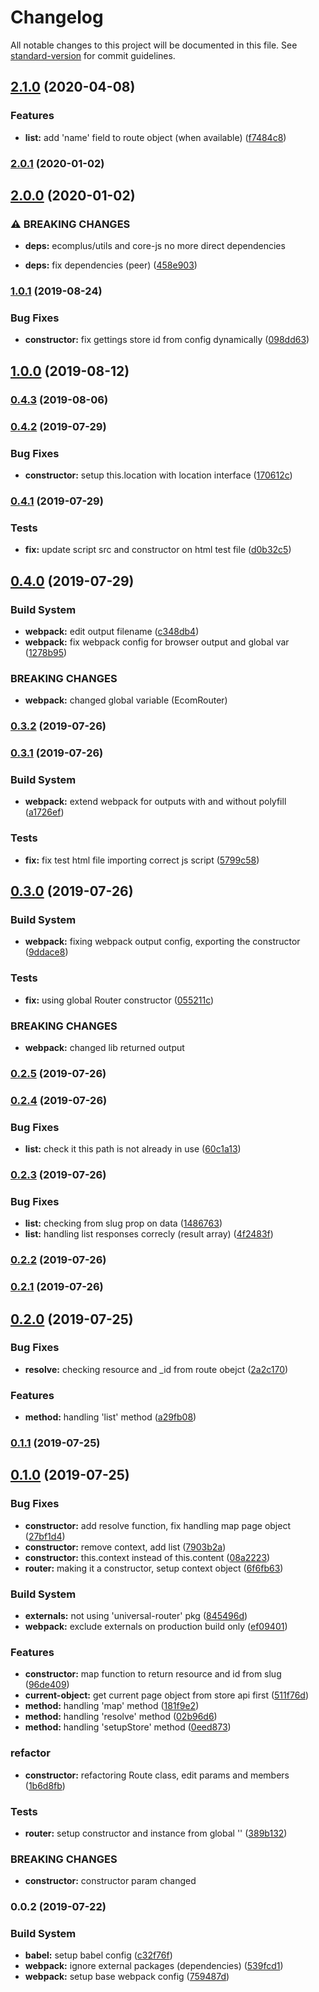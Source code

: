 # Changelog

All notable changes to this project will be documented in this file. See [standard-version](https://github.com/conventional-changelog/standard-version) for commit guidelines.

## [2.1.0](https://github.com/ecomplus/storefront-router/compare/v2.0.1...v2.1.0) (2020-04-08)


### Features

* **list:** add 'name' field to route object (when available) ([f7484c8](https://github.com/ecomplus/storefront-router/commit/f7484c8e4d9e846212b6c4823b267f46a115ca55))

### [2.0.1](https://github.com/ecomclub/storefront-router/compare/v2.0.0...v2.0.1) (2020-01-02)

## [2.0.0](https://github.com/ecomclub/storefront-router/compare/v1.0.1...v2.0.0) (2020-01-02)


### ⚠ BREAKING CHANGES

* **deps:** ecomplus/utils and core-js no more direct dependencies

* **deps:** fix dependencies (peer) ([458e903](https://github.com/ecomclub/storefront-router/commit/458e903a5dfe336b59670f1f4eb11fcc15d48dd9))

### [1.0.1](https://github.com/ecomclub/storefront-router/compare/v1.0.0...v1.0.1) (2019-08-24)


### Bug Fixes

* **constructor:** fix gettings store id from config dynamically ([098dd63](https://github.com/ecomclub/storefront-router/commit/098dd63))



## [1.0.0](https://github.com/ecomclub/storefront-router/compare/v0.4.3...v1.0.0) (2019-08-12)



### [0.4.3](https://github.com/ecomclub/storefront-router/compare/v0.4.2...v0.4.3) (2019-08-06)



### [0.4.2](https://github.com/ecomclub/storefront-router/compare/v0.4.1...v0.4.2) (2019-07-29)


### Bug Fixes

* **constructor:** setup this.location with location interface ([170612c](https://github.com/ecomclub/storefront-router/commit/170612c))



### [0.4.1](https://github.com/ecomclub/storefront-router/compare/v0.4.0...v0.4.1) (2019-07-29)


### Tests

* **fix:** update script src and constructor on html test file ([d0b32c5](https://github.com/ecomclub/storefront-router/commit/d0b32c5))



## [0.4.0](https://github.com/ecomclub/storefront-router/compare/v0.3.2...v0.4.0) (2019-07-29)


### Build System

* **webpack:** edit output filename ([c348db4](https://github.com/ecomclub/storefront-router/commit/c348db4))
* **webpack:** fix webpack config for browser output and global var ([1278b95](https://github.com/ecomclub/storefront-router/commit/1278b95))


### BREAKING CHANGES

* **webpack:** changed global variable (EcomRouter)



### [0.3.2](https://github.com/ecomclub/storefront-router/compare/v0.3.1...v0.3.2) (2019-07-26)



### [0.3.1](https://github.com/ecomclub/storefront-router/compare/v0.3.0...v0.3.1) (2019-07-26)


### Build System

* **webpack:** extend webpack for outputs with and without polyfill ([a1726ef](https://github.com/ecomclub/storefront-router/commit/a1726ef))


### Tests

* **fix:** fix test html file importing correct js script ([5799c58](https://github.com/ecomclub/storefront-router/commit/5799c58))



## [0.3.0](https://github.com/ecomclub/storefront-router/compare/v0.2.5...v0.3.0) (2019-07-26)


### Build System

* **webpack:** fixing webpack output config, exporting the constructor ([9ddace8](https://github.com/ecomclub/storefront-router/commit/9ddace8))


### Tests

* **fix:** using global Router constructor ([055211c](https://github.com/ecomclub/storefront-router/commit/055211c))


### BREAKING CHANGES

* **webpack:** changed lib returned output



### [0.2.5](https://github.com/ecomclub/storefront-router/compare/v0.2.4...v0.2.5) (2019-07-26)



### [0.2.4](https://github.com/ecomclub/storefront-router/compare/v0.2.3...v0.2.4) (2019-07-26)


### Bug Fixes

* **list:** check it this path is not already in use ([60c1a13](https://github.com/ecomclub/storefront-router/commit/60c1a13))



### [0.2.3](https://github.com/ecomclub/storefront-router/compare/v0.2.2...v0.2.3) (2019-07-26)


### Bug Fixes

* **list:** checking from slug prop on data ([1486763](https://github.com/ecomclub/storefront-router/commit/1486763))
* **list:** handling list responses correcly (result array) ([4f2483f](https://github.com/ecomclub/storefront-router/commit/4f2483f))



### [0.2.2](https://github.com/ecomclub/storefront-router/compare/v0.2.1...v0.2.2) (2019-07-26)



### [0.2.1](https://github.com/ecomclub/storefront-router/compare/v0.2.0...v0.2.1) (2019-07-26)



## [0.2.0](https://github.com/ecomclub/storefront-router/compare/v0.1.1...v0.2.0) (2019-07-25)


### Bug Fixes

* **resolve:** checking resource and _id from route obejct ([2a2c170](https://github.com/ecomclub/storefront-router/commit/2a2c170))


### Features

* **method:** handling 'list' method ([a29fb08](https://github.com/ecomclub/storefront-router/commit/a29fb08))



### [0.1.1](https://github.com/ecomclub/storefront-router/compare/v0.1.0...v0.1.1) (2019-07-25)



## [0.1.0](https://github.com/ecomclub/storefront-router/compare/v0.0.2...v0.1.0) (2019-07-25)


### Bug Fixes

* **constructor:** add resolve function, fix handling map page object ([27bf1d4](https://github.com/ecomclub/storefront-router/commit/27bf1d4))
* **constructor:** remove context, add list ([7903b2a](https://github.com/ecomclub/storefront-router/commit/7903b2a))
* **constructor:** this.context instead of this.content ([08a2223](https://github.com/ecomclub/storefront-router/commit/08a2223))
* **router:** making it a constructor, setup context object ([6f6fb63](https://github.com/ecomclub/storefront-router/commit/6f6fb63))


### Build System

* **externals:** not using 'universal-router' pkg ([845496d](https://github.com/ecomclub/storefront-router/commit/845496d))
* **webpack:** exclude externals on production build only ([ef09401](https://github.com/ecomclub/storefront-router/commit/ef09401))


### Features

* **constructor:** map function to return resource and id from slug ([96de409](https://github.com/ecomclub/storefront-router/commit/96de409))
* **current-object:** get current page object from store api first ([511f76d](https://github.com/ecomclub/storefront-router/commit/511f76d))
* **method:** handling 'map' method ([181f9e2](https://github.com/ecomclub/storefront-router/commit/181f9e2))
* **method:** handling 'resolve' method ([02b96d6](https://github.com/ecomclub/storefront-router/commit/02b96d6))
* **method:** handling 'setupStore' method ([0eed873](https://github.com/ecomclub/storefront-router/commit/0eed873))


### refactor

* **constructor:** refactoring Route class, edit params and members ([1b6d8fb](https://github.com/ecomclub/storefront-router/commit/1b6d8fb))


### Tests

* **router:** setup constructor and instance from global '' ([389b132](https://github.com/ecomclub/storefront-router/commit/389b132))


### BREAKING CHANGES

* **constructor:** constructor param changed



### 0.0.2 (2019-07-22)


### Build System

* **babel:** setup babel config ([c32f76f](https://github.com/ecomclub/storefront-router/commit/c32f76f))
* **webpack:** ignore external packages (dependencies) ([539fcd1](https://github.com/ecomclub/storefront-router/commit/539fcd1))
* **webpack:** setup base webpack config ([759487d](https://github.com/ecomclub/storefront-router/commit/759487d))
